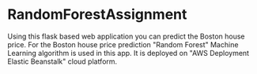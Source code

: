 # RandomForestAssignment
Using this flask based web application you can predict the Boston house price.
For the Boston house price prediction "Random Forest" Machine Learning algorithm is used in this app.
It is deployed on "AWS Deployment Elastic Beanstalk" cloud platform.
